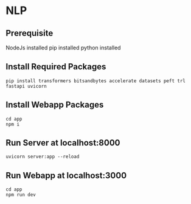 # NLP

## Prerequisite
NodeJs installed
pip installed
python installed

## Install Required Packages
```
pip install transformers bitsandbytes accelerate datasets peft trl fastapi uvicorn
```

## Install Webapp Packages
```
cd app
npm i
```

## Run Server at localhost:8000
```
uvicorn server:app --reload
```

## Run Webapp at localhost:3000
```
cd app
npm run dev
```
